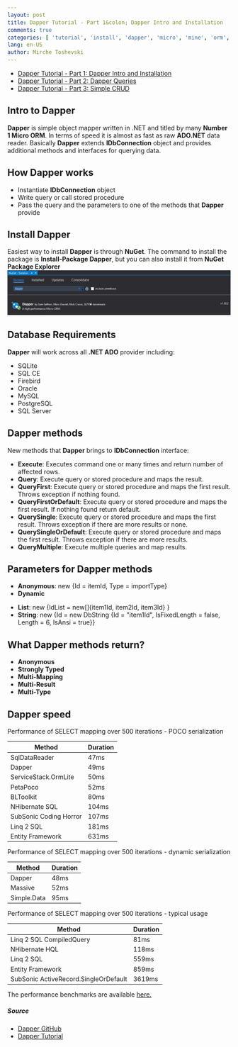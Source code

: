 ```yaml
---
layout: post
title: Dapper Tutorial - Part 1&colon; Dapper Intro and Installation
comments: true
categories: [ 'tutorial', 'install', 'dapper', 'micro', 'mine', 'orm', 'mssql', 'mysql' ]
lang: en-US
author: Mirche Toshevski
---
```

* [Dapper Tutorial - Part 1: Dapper Intro and Installation](https://neemesis.github.io/blog/2017/08/07/dapper-tutorial-1/)
* [Dapper Tutorial - Part 2: Dapper Queries](https://neemesis.github.io/blog/2017/08/08/dapper-tutorial-2/)
* [Dapper Tutorial - Part 3: Simple CRUD](https://neemesis.github.io/blog/2017/08/09/dapper-tutorial-3/)

Intro to **Dapper**
------
**Dapper** is simple object mapper written in .NET and titled by many **Number 1 Micro ORM**. In terms of speed it is almost as fast as raw **ADO.NET** data reader. Basically **Dapper** extends **IDbConnection** object and provides additional methods and interfaces for querying data.

How **Dapper** works
------
* Instantiate **IDbConnection** object
* Write query or call stored procedure
* Pass the query and the parameters to one of the methods that **Dapper** provide

Install **Dapper**
------
Easiest way to install **Dapper** is through **NuGet**. The command to install the package is **Install-Package Dapper**, but you can also install it from **NuGet Package Explorer**
![too](/assets/images/dt1_1.jpg 'NuGet Package Explorer')

Database Requirements
------
**Dapper** will work across all **.NET ADO** provider including:
* SQLite
* SQL CE
* Firebird
* Oracle
* MySQL
* PostgreSQL
* SQL Server

**Dapper** methods
------
New methods that **Dapper** brings to **IDbConnection** interface:
* **Execute**: Executes command one or many times and return number of affected rows.
* **Query**: Execute query or stored procedure and maps the result.
* **QueryFirst**: Execute query or stored procedure and maps the first result. Throws exception if nothing found.
* **QueryFirstOrDefault**: Execute query or stored procedure and maps the first result. If nothing found return default.
* **QuerySingle**: Execute query or stored procedure and maps the first result. Throws exception if there are more results or none.
* **QuerySingleOrDefault**: Execute query or stored procedure and maps the first result. Throws exception if there are more results.
* **QueryMultiple**: Execute multiple queries and map results.

Parameters for **Dapper** methods
------
* **Anonymous**: new {Id = itemId, Type = importType}
* **Dynamic**
<script src="https://gist.github.com/neemesis/dfb3ffa31353b7fa73408e9191065fc1.js"></script>
* **List**: new {IdList = new[]{item1Id, item2Id, item3Id} }
* **String**: new {Id = new DbString {Id = "item1Id", IsFixedLength = false, Length = 6, IsAnsi = true}}

What **Dapper** methods return?
------
* **Anonymous**
* **Strongly Typed**
* **Multi-Mapping**
* **Multi-Result**
* **Multi-Type**

**Dapper** speed
------
Performance of SELECT mapping over 500 iterations - POCO serialization

| Method | Duration |
|--------|--------|
|SqlDataReader|47ms|
|Dapper|49ms|
|ServiceStack.OrmLite|50ms|
|PetaPoco|52ms|
|BLToolkit|80ms|
|NHibernate SQL|104ms|
|SubSonic Coding Horror|107ms|
|Linq 2 SQL|181ms|
|Entity Framework|631ms|

Performance of SELECT mapping over 500 iterations - dynamic serialization

| Method | Duration |
|--------|--------|
|Dapper|48ms|
|Massive|52ms|
|Simple.Data|95ms|

Performance of SELECT mapping over 500 iterations - typical usage

| Method | Duration |
|--------|--------|
|Linq 2 SQL CompiledQuery|81ms|
|NHibernate HQL|118ms|
|Linq 2 SQL|559ms|
|Entity Framework|859ms|
|SubSonic ActiveRecord.SingleOrDefault|3619ms|

The performance benchmarks are available [here.](https://github.com/StackExchange/Dapper/tree/master/Dapper.Tests.Performance)

##### Source
* [Dapper GitHub](https://github.com/StackExchange/Dapper)
* [Dapper Tutorial](http://dapper-tutorial.net/dapper)